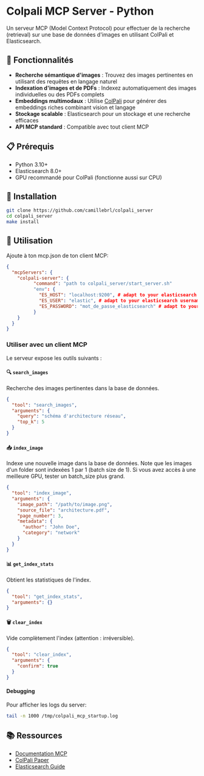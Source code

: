 # Colpali MCP Server - Python

Un serveur MCP (Model Context Protocol) pour effectuer de la recherche (retrieval) sur une base de données d'images en utilisant ColPali et Elasticsearch.

## 🚀 Fonctionnalités

- **Recherche sémantique d'images** : Trouvez des images pertinentes en utilisant des requêtes en langage naturel
- **Indexation d'images et de PDFs** : Indexez automatiquement des images individuelles ou des PDFs complets
- **Embeddings multimodaux** : Utilise [ColPali](https://huggingface.co/vidore/colqwen2-v1.0) pour générer des embeddings riches combinant vision et langage
- **Stockage scalable** : Elasticsearch pour un stockage et une recherche efficaces
- **API MCP standard** : Compatible avec tout client MCP

## 📋 Prérequis

- Python 3.10+
- Elasticsearch 8.0+
- GPU recommandé pour ColPali (fonctionne aussi sur CPU)

## 🔧 Installation

```bash
git clone https://github.com/camillebrl/colpali_server
cd colpali_server
make install
```

## 🎯 Utilisation

Ajoute à ton mcp.json de ton client MCP:
```json
{
  "mcpServers": {
    "colpali-server": {
          "command": "path to colpali_server/start_server.sh"
          "env": {
            "ES_HOST": "localhost:9200", # adapt to your elasticsearch hostname
            "ES_USER": "elastic", # adapt to your elasticsearch username
            "ES_PASSWORD": "mot_de_passe_elasticsearch" # adapt to your elasticsearch password
          }
    }
  }
}
```

### Utiliser avec un client MCP

Le serveur expose les outils suivants :

#### 🔍 `search_images`
Recherche des images pertinentes dans la base de données.

```json
{
  "tool": "search_images",
  "arguments": {
    "query": "schéma d'architecture réseau",
    "top_k": 5
  }
}
```

#### 📥 `index_image`
Indexe une nouvelle image dans la base de données.
Note que les images d'un folder sont indexées 1 par 1 (batch size de 1). Si vous avez accès à une meilleure GPU, tester un batch_size plus grand.
```json
{
  "tool": "index_image",
  "arguments": {
    "image_path": "/path/to/image.png",
    "source_file": "architecture.pdf",
    "page_number": 3,
    "metadata": {
      "author": "John Doe",
      "category": "network"
    }
  }
}
```

#### 📊 `get_index_stats`
Obtient les statistiques de l'index.

```json
{
  "tool": "get_index_stats",
  "arguments": {}
}
```

#### 🗑️ `clear_index`
Vide complètement l'index (attention : irréversible).

```json
{
  "tool": "clear_index",
  "arguments": {
    "confirm": true
  }
}
```

#### Debugging
Pour afficher les logs du server:
```bash
tail -n 1000 /tmp/colpali_mcp_startup.log
```

## 📚 Ressources

- [Documentation MCP](https://modelcontextprotocol.io)
- [ColPali Paper](https://arxiv.org/abs/2407.01449)
- [Elasticsearch Guide](https://www.elastic.co/guide/en/elasticsearch/reference/current/index.html)